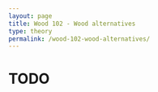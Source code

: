 ```yaml
---
layout: page
title: Wood 102 - Wood alternatives
type: theory
permalink: /wood-102-wood-alternatives/
---
```

# TODO